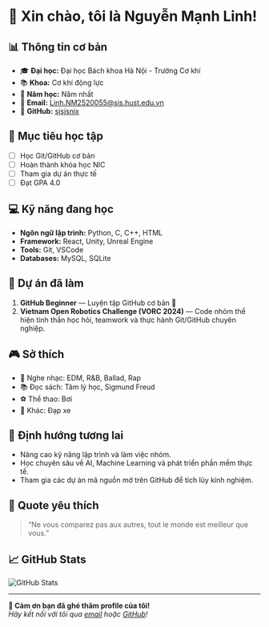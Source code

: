 # 👋 Xin chào, tôi là Nguyễn Mạnh Linh!

## 📊 Thông tin cơ bản
- 🎓 **Đại học:** Đại học Bách khoa Hà Nội - Trường Cơ khí  
- 📚 **Khoa:** Cơ khí động lực  
- 📅 **Năm học:** Năm nhất  
- 📧 **Email:** Linh.NM2520055@sis.hust.edu.vn  
- 🐙 **GitHub:** [sjsjsnix](https://github.com/sjsjsnix)

## 🎯 Mục tiêu học tập
- [ ] Học Git/GitHub cơ bản  
- [ ] Hoàn thành khóa học NIC  
- [ ] Tham gia dự án thực tế  
- [ ] Đạt GPA 4.0  

## 💻 Kỹ năng đang học
- **Ngôn ngữ lập trình:** Python, C, C++, HTML  
- **Framework:** React, Unity, Unreal Engine  
- **Tools:** Git, VSCode  
- **Databases:** MySQL, SQLite  

## 🌟 Dự án đã làm
1. **GitHub Beginner** — Luyện tập GitHub cơ bản 🎉  
2. **Vietnam Open Robotics Challenge (VORC 2024)** — Code nhóm thể hiện tinh thần học hỏi, teamwork và thực hành Git/GitHub chuyên nghiệp.

## 🎮 Sở thích
- 🎵 Nghe nhạc: EDM, R&B, Ballad, Rap
- 📚 Đọc sách: Tâm lý học, Sigmund Freud  
- ⚽ Thể thao: Bơi  
- 🎯 Khác: Đạp xe  

## 🎯 Định hướng tương lai
- Nâng cao kỹ năng lập trình và làm việc nhóm.  
- Học chuyên sâu về AI, Machine Learning và phát triển phần mềm thực tế.  
- Tham gia các dự án mã nguồn mở trên GitHub để tích lũy kinh nghiệm.

## 💭 Quote yêu thích
> “Ne vous comparez pas aux autres, tout le monde est meilleur que vous.”

## 📈 GitHub Stats
![GitHub Stats](https://github-readme-stats.vercel.app/api?username=sjsjsnix&show_icons=true&theme=radical)

---

**🚀 Cảm ơn bạn đã ghé thăm profile của tôi!**  
*Hãy kết nối với tôi qua [email](mailto:linhnmcml1607@gmail.com) hoặc [GitHub](https://github.com/sjsjsnix)!*
